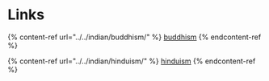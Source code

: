 # Links

{% content-ref url="../../indian/buddhism/" %}
[buddhism](../../indian/buddhism/)
{% endcontent-ref %}

{% content-ref url="../../indian/hinduism/" %}
[hinduism](../../indian/hinduism/)
{% endcontent-ref %}
